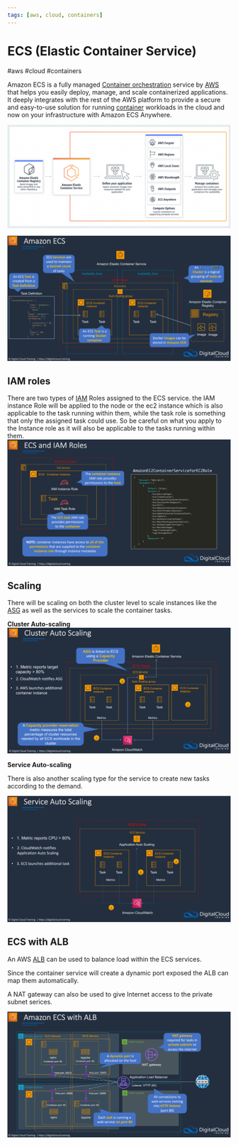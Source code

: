 ```yaml
---
tags: [aws, cloud, containers]
---
```

# ECS (Elastic Container Service)
#aws #cloud #containers 

Amazon ECS is a fully managed [Container orchestration](Container%20orchestration) service by [AWS](Cloud%20Computing/AWS/AWS.md) that helps you easily deploy, manage, and scale containerized applications. It deeply integrates with the rest of the AWS platform to provide a secure and easy-to-use solution for running [container](container) workloads in the cloud and now on your infrastructure with Amazon ECS Anywhere.


![Pasted image 20230103141505](Attachments/Pasted%20image%2020230103141505.png)

![](Attachments/Pasted%20image%2020230325234542.png)



## IAM roles

There are two types of [IAM](Cloud%20Computing/AWS/Security%20&%20Identity/IAM.md) Roles assigned to the ECS service. the IAM instance Role will be applied to the node or the ec2 instance which is also applicable to the task running within them, while the task role is something that only the assigned task could use.  So be careful on what you apply to the Instance role as it will also be applicable to the tasks running within them.
![](Attachments/Pasted%20image%2020230326140938.png)



## Scaling
There will be scaling on both the cluster level to scale instances like the [ASG](Cloud%20Computing/AWS/Compute/ASG.md) as well as the services to scale the container tasks. 

**Cluster Auto-scaling**
![](Attachments/Pasted%20image%2020230326141926.png)


**Service Auto-scaling**

There is also another scaling type for the service to create new tasks according to the demand.

![](Attachments/Pasted%20image%2020230326142038.png)



## ECS with ALB
An AWS [ALB](ALB) can be used to balance load within the ECS services.

Since the container service will create a dynamic port exposed the ALB can map them automatically. 

A NAT gateway can also be used to give Internet access to the private subnet serices.


![](Attachments/Pasted%20image%2020230326142129.png)


